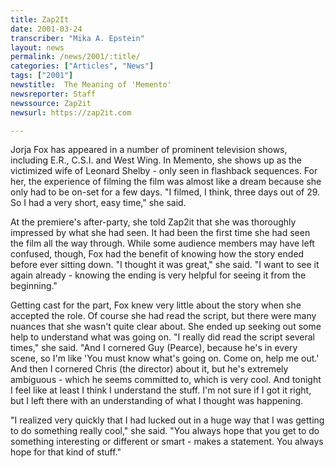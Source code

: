 ```yaml
---
title: Zap2It
date: 2001-03-24
transcriber: "Mika A. Epstein"
layout: news
permalink: /news/2001/:title/
categories: ["Articles", "News"]
tags: ["2001"]
newstitle:  The Meaning of 'Memento'
newsreporter: Staff
newssource: Zap2it
newsurl: https://zap2it.com

---
```


Jorja Fox has appeared in a number of prominent television shows, including E.R., C.S.I. and West Wing. In Memento, she shows up as the victimized wife of Leonard Shelby - only seen in flashback sequences. For her, the experience of filming the film was almost like a dream because she only had to be on-set for a few days. "I filmed, I think, three days out of 29. So I had a very short, easy time," she said.

At the premiere's after-party, she told Zap2it that she was thoroughly impressed by what she had seen. It had been the first time she had seen the film all the way through. While some audience members may have left confused, though, Fox had the benefit of knowing how the story ended before ever sitting down. "I thought it was great," she said. "I want to see it again already - knowing the ending is very helpful for seeing it from the beginning."

Getting cast for the part, Fox knew very little about the story when she accepted the role. Of course she had read the script, but there were many nuances that she wasn't quite clear about. She ended up seeking out some help to understand what was going on. "I really did read the script several times," she said. "And I cornered Guy (Pearce), because he's in every scene, so I'm like 'You must know what's going on. Come on, help me out.' And then I cornered Chris (the director) about it, but he's extremely ambiguous - which he seems committed to, which is very cool. And tonight I feel like at least I think I understand the stuff. I'm not sure if I got it right, but I left there with an understanding of what I thought was happening.

"I realized very quickly that I had lucked out in a huge way that I was getting to do something really cool," she said. "You always hope that you get to do something interesting or different or smart - makes a statement. You always hope for that kind of stuff."
